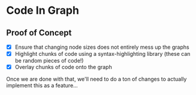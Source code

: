 # Code In Graph

## Proof of Concept

- [x] Ensure that changing node sizes does not entirely mess up the graphs
- [x] Highlight chunks of code using a syntax-highlighting library (these can be random pieces of code!)
- [x] Overlay chunks of code onto the graph

Once we are done with that, we'll need to do a ton of changes to actually implement this as a feature...